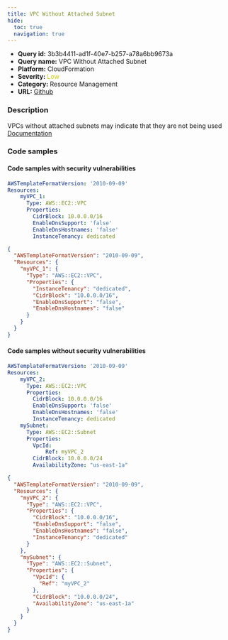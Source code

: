 ```yaml
---
title: VPC Without Attached Subnet
hide:
  toc: true
  navigation: true
---
```


<style>
  .highlight .hll {
    background-color: #ff171742;
  }
  .md-content {
    max-width: 1100px;
    margin: 0 auto;
  }
</style>

-   **Query id:** 3b3b4411-ad1f-40e7-b257-a78a6bb9673a
-   **Query name:** VPC Without Attached Subnet
-   **Platform:** CloudFormation
-   **Severity:** <span style="color:#CC0">Low</span>
-   **Category:** Resource Management
-   **URL:** [Github](https://github.com/Checkmarx/kics/tree/master/assets/queries/cloudFormation/aws/vpc_without_attached_subnet)

### Description
VPCs without attached subnets may indicate that they are not being used<br>
[Documentation](https://docs.aws.amazon.com/AWSCloudFormation/latest/UserGuide/aws-resource-ec2-subnet.html)

### Code samples
#### Code samples with security vulnerabilities
```yaml title="Postitive test num. 1 - yaml file" hl_lines="3"
AWSTemplateFormatVersion: '2010-09-09'
Resources:
    myVPC_1:
      Type: AWS::EC2::VPC
      Properties:
        CidrBlock: 10.0.0.0/16
        EnableDnsSupport: 'false'
        EnableDnsHostnames: 'false'
        InstanceTenancy: dedicated

```
```json title="Postitive test num. 2 - json file" hl_lines="4"
{
  "AWSTemplateFormatVersion": "2010-09-09",
  "Resources": {
    "myVPC_1": {
      "Type": "AWS::EC2::VPC",
      "Properties": {
        "InstanceTenancy": "dedicated",
        "CidrBlock": "10.0.0.0/16",
        "EnableDnsSupport": "false",
        "EnableDnsHostnames": "false"
      }
    }
  }
}

```


#### Code samples without security vulnerabilities
```yaml title="Negative test num. 1 - yaml file"
AWSTemplateFormatVersion: '2010-09-09'
Resources:
    myVPC_2:
      Type: AWS::EC2::VPC
      Properties:
        CidrBlock: 10.0.0.0/16
        EnableDnsSupport: 'false'
        EnableDnsHostnames: 'false'
        InstanceTenancy: dedicated
    mySubnet:
      Type: AWS::EC2::Subnet
      Properties:
        VpcId:
            Ref: myVPC_2
        CidrBlock: 10.0.0.0/24
        AvailabilityZone: "us-east-1a"

```
```json title="Negative test num. 2 - json file"
{
  "AWSTemplateFormatVersion": "2010-09-09",
  "Resources": {
    "myVPC_2": {
      "Type": "AWS::EC2::VPC",
      "Properties": {
        "CidrBlock": "10.0.0.0/16",
        "EnableDnsSupport": "false",
        "EnableDnsHostnames": "false",
        "InstanceTenancy": "dedicated"
      }
    },
    "mySubnet": {
      "Type": "AWS::EC2::Subnet",
      "Properties": {
        "VpcId": {
          "Ref": "myVPC_2"
        },
        "CidrBlock": "10.0.0.0/24",
        "AvailabilityZone": "us-east-1a"
      }
    }
  }
}

```
